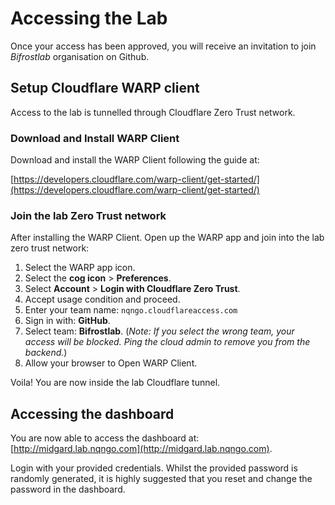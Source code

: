 # Accessing the Lab

Once your access has been approved, you will receive an invitation to join *Bifrostlab* organisation on Github.

## Setup Cloudflare WARP client

Access to the lab is tunnelled through Cloudflare Zero Trust network.

### Download and Install WARP Client

Download and install the WARP Client following the guide at:

[https://developers.cloudflare.com/warp-client/get-started/](https://developers.cloudflare.com/warp-client/get-started/)


### Join the lab Zero Trust network

After installing the WARP Client. Open up the WARP app and join into the lab zero trust network:

1. Select the WARP app icon.
2. Select the **cog icon** > **Preferences**.
3. Select **Account** > **Login with Cloudflare Zero Trust**.
4. Accept usage condition and proceed.
5. Enter your team name: `nqngo.cloudflareaccess.com`
6. Sign in with: **GitHub**.
7. Select team: **Bifrostlab**. (_Note: If you select the wrong team, your access will be blocked. Ping the cloud admin to remove you from the backend._)
8. Allow your browser to Open WARP Client.

Voila! You are now inside the lab Cloudflare tunnel.

## Accessing the dashboard

You are now able to access the dashboard at: [http://midgard.lab.nqngo.com](http://midgard.lab.nqngo.com).

Login with your provided credentials. Whilst the provided password is randomly generated, it is highly suggested that you reset and change the password in the dashboard.